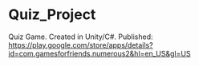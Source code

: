 # Quiz_Project

Quiz Game.
Created in Unity/C#.
Published:
https://play.google.com/store/apps/details?id=com.gamesforfriends.numerous2&hl=en_US&gl=US
